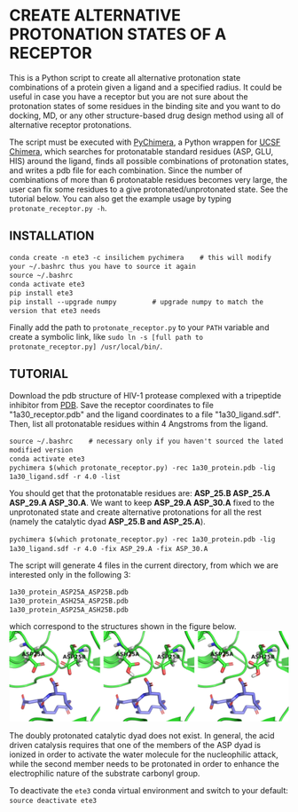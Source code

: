 # CREATE ALTERNATIVE PROTONATION STATES OF A RECEPTOR

This is a Python script to create all alternative protonation state combinations of a protein given a ligand and a specified radius. It could be useful in case you have a receptor but you are not sure about the protonation states of some residues in the binding site and you want to do docking, MD, or any other structure-based drug design method using all of alternative receptor protonations.

The script must be executed with [PyChimera](https://pychimera.readthedocs.io/en/latest/), a Python wrappen for [UCSF Chimera](https://www.cgl.ucsf.edu/chimera/), which searches for protonatable standard residues (ASP, GLU, HIS) around the ligand, finds all possible combinations of protonation states, and writes a pdb file for each combination. Since the number of combinations of more than 6 protonatable residues becomes very large, the user can fix some residues to a give protonated/unprotonated state. See the tutorial below. You can also get the example usage by typing `protonate_receptor.py -h`.

## INSTALLATION
```
conda create -n ete3 -c insilichem pychimera	# this will modify your ~/.bashrc thus you have to source it again
source ~/.bashrc
conda activate ete3
pip install ete3
pip install --upgrade numpy			# upgrade numpy to match the version that ete3 needs
```
Finally add the path to `protonate_receptor.py` to your `PATH` variable and create a symbolic link, like `sudo ln -s [full path to protonate_receptor.py] /usr/local/bin/`. 

## TUTORIAL

Download the pdb structure of HIV-1 protease complexed with a tripeptide inhibitor from [PDB](https://www.rcsb.org/structure/1A30). Save the receptor coordinates to file "1a30_receptor.pdb" and the ligand coordinates to a file "1a30_ligand.sdf". Then, list all protonatable residues within 4 Angstroms from the ligand.

```
source ~/.bashrc	# necessary only if you haven't sourced the lated modified version
conda activate ete3
pychimera $(which protonate_receptor.py) -rec 1a30_protein.pdb -lig 1a30_ligand.sdf -r 4.0 -list
```

You should get that the protonatable residues are: **ASP_25.B ASP_25.A ASP_29.A ASP_30.A**. We want to keep **ASP_29.A ASP_30.A** fixed to the unprotonated state and create alternative protonations for all the rest (namely the catalytic dyad **ASP_25.B and ASP_25.A**).

`pychimera $(which protonate_receptor.py) -rec 1a30_protein.pdb -lig 1a30_ligand.sdf -r 4.0 -fix ASP_29.A -fix ASP_30.A`

The script will generate 4 files in the current directory, from which we are interested only in the following 3:
```
1a30_protein_ASP25A_ASP25B.pdb
1a30_protein_ASH25A_ASP25B.pdb
1a30_protein_ASP25A_ASH25B.pdb
```
which correspond to the structures shown in the figure below.
![3 alternative protonation states of the catalytic dyad in the HIV-1 protease.](images/1a30_all_protonations.png)

The doubly protonated catalytic dyad does not exist. In general, the acid driven catalysis requires that one of the members of the ASP dyad is ionized in order to 
activate the water molecule for the nucleophilic attack, while the second member needs to be protonated in order to enhance the electrophilic nature of the substrate 
carbonyl group.

To deactivate the `ete3` conda virtual environment and switch to your default:
`source deactivate ete3`

